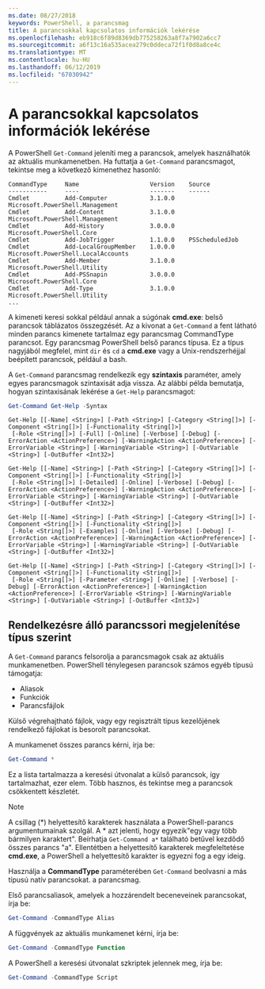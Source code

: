 ```yaml
---
ms.date: 08/27/2018
keywords: PowerShell, a parancsmag
title: A parancsokkal kapcsolatos információk lekérése
ms.openlocfilehash: eb918c6f89d8369db775258263a8f7a7902a6cc7
ms.sourcegitcommit: a6f13c16a535acea279c0ddeca72f1f0d8a8ce4c
ms.translationtype: MT
ms.contentlocale: hu-HU
ms.lasthandoff: 06/12/2019
ms.locfileid: "67030942"
---
```

# <a name="getting-information-about-commands"></a>A parancsokkal kapcsolatos információk lekérése

A PowerShell `Get-Command` jeleníti meg a parancsok, amelyek használhatók az aktuális munkamenetben.
Ha futtatja a `Get-Command` parancsmagot, tekintse meg a következő kimenethez hasonló:

```output
CommandType     Name                    Version    Source
-----------     ----                    -------    ------
Cmdlet          Add-Computer            3.1.0.0    Microsoft.PowerShell.Management
Cmdlet          Add-Content             3.1.0.0    Microsoft.PowerShell.Management
Cmdlet          Add-History             3.0.0.0    Microsoft.PowerShell.Core
Cmdlet          Add-JobTrigger          1.1.0.0    PSScheduledJob
Cmdlet          Add-LocalGroupMember    1.0.0.0    Microsoft.PowerShell.LocalAccounts
Cmdlet          Add-Member              3.1.0.0    Microsoft.PowerShell.Utility
Cmdlet          Add-PSSnapin            3.0.0.0    Microsoft.PowerShell.Core
Cmdlet          Add-Type                3.1.0.0    Microsoft.PowerShell.Utility
...
```

A kimeneti keresi sokkal például annak a súgónak **cmd.exe**: belső parancsok táblázatos összegzését. Az a kivonat a `Get-Command` a fent látható minden parancs kimenete tartalmaz egy parancsmag CommandType parancsot. Egy parancsmag PowerShell belső parancs típusa. Ez a típus nagyjából megfelel, mint `dir` és `cd` a **cmd.exe** vagy a Unix-rendszerhéjjal beépített parancsok, például a bash.

A `Get-Command` parancsmag rendelkezik egy **szintaxis** paraméter, amely egyes parancsmagok szintaxisát adja vissza. Az alábbi példa bemutatja, hogyan szintaxisának lekérése a `Get-Help` parancsmagot:

```powershell
Get-Command Get-Help -Syntax
```

```output
Get-Help [[-Name] <String>] [-Path <String>] [-Category <String[]>] [-Component <String[]>] [-Functionality <String[]>]
 [-Role <String[]>] [-Full] [-Online] [-Verbose] [-Debug] [-ErrorAction <ActionPreference>] [-WarningAction <ActionPreference>] [-ErrorVariable <String>] [-WarningVariable <String>] [-OutVariable <String>] [-OutBuffer <Int32>]

Get-Help [[-Name] <String>] [-Path <String>] [-Category <String[]>] [-Component <String[]>] [-Functionality <String[]>]
 [-Role <String[]>] [-Detailed] [-Online] [-Verbose] [-Debug] [-ErrorAction <ActionPreference>] [-WarningAction <ActionPreference>] [-ErrorVariable <String>] [-WarningVariable <String>] [-OutVariable <String>] [-OutBuffer <Int32>]

Get-Help [[-Name] <String>] [-Path <String>] [-Category <String[]>] [-Component <String[]>] [-Functionality <String[]>]
 [-Role <String[]>] [-Examples] [-Online] [-Verbose] [-Debug] [-ErrorAction <ActionPreference>] [-WarningAction <ActionPreference>] [-ErrorVariable <String>] [-WarningVariable <String>] [-OutVariable <String>] [-OutBuffer <Int32>]

Get-Help [[-Name] <String>] [-Path <String>] [-Category <String[]>] [-Component <String[]>] [-Functionality <String[]>]
 [-Role <String[]>] [-Parameter <String>] [-Online] [-Verbose] [-Debug] [-ErrorAction <ActionPreference>] [-WarningAction <ActionPreference>] [-ErrorVariable <String>] [-WarningVariable <String>] [-OutVariable <String>] [-OutBuffer <Int32>]
```

## <a name="displaying-available-command-by-type"></a>Rendelkezésre álló parancssori megjelenítése típus szerint

A `Get-Command` parancs felsorolja a parancsmagok csak az aktuális munkamenetben. PowerShell ténylegesen parancsok számos egyéb típusú támogatja:

- Aliasok
- Funkciók
- Parancsfájlok

Külső végrehajtható fájlok, vagy egy regisztrált típus kezelőjének rendelkező fájlokat is besorolt parancsokat.

A munkamenet összes parancs kérni, írja be:

```powershell
Get-Command *
```

Ez a lista tartalmazza a keresési útvonalat a külső parancsok, így tartalmazhat, ezer elem.
Több hasznos, és tekintse meg a parancsok csökkentett készletét.

> [!NOTE]
> A csillag (\*) helyettesítő karakterek használata a PowerShell-parancs argumentumainak szolgál. A \* azt jelenti, hogy egyezik"egy vagy több bármilyen karaktert". Beírhatja `Get-Command a*` található betűvel kezdődő összes parancs "a". Ellentétben a helyettesítő karakterek megfeleltetése **cmd.exe**, a PowerShell a helyettesítő karakter is egyezni fog a egy ideig.

Használja a **CommandType** paraméterében `Get-Command` beolvasni a más típusú natív parancsokat.
a parancsmag.

Első parancsaliasok, amelyek a hozzárendelt beceneveinek parancsokat, írja be:

```powershell
Get-Command -CommandType Alias
```

A függvények az aktuális munkamenet kérni, írja be:

```powershell
Get-Command -CommandType Function
```

A PowerShell a keresési útvonalat szkriptek jelennek meg, írja be:

```powershell
Get-Command -CommandType Script
```
